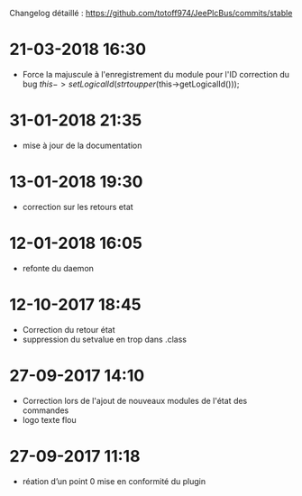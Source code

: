 Changelog détaillé :
<https://github.com/totoff974/JeePlcBus/commits/stable>

21-03-2018 16:30
===

-   Force la majuscule à l'enregistrement du module pour l'ID correction du bug 
    $this->setLogicalId(strtoupper($this->getLogicalId()));

31-01-2018 21:35
===

-   mise à jour de la documentation

13-01-2018 19:30
===

-   correction sur les retours etat

12-01-2018 16:05
===

-   refonte du daemon

12-10-2017 18:45
===

-   Correction du retour état
-   suppression du setvalue en trop dans .class

27-09-2017 14:10
===

-   Correction lors de l'ajout de nouveaux modules de l'état des commandes
-   logo texte flou

27-09-2017 11:18
===

-   réation d’un point 0 mise en conformité du plugin
